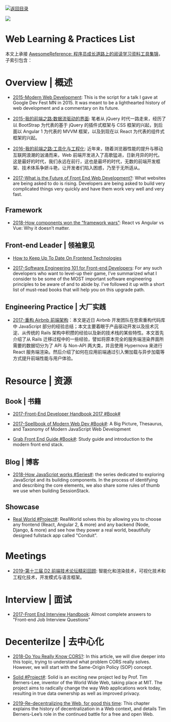 [![返回目录](https://user-images.githubusercontent.com/5803001/38079637-ff0abcf0-3371-11e8-9b76-ad651620afc7.jpg)](https://github.com/wx-chevalier/Awesome-Lists)

![](http://7xi5sw.com1.z0.glb.clouddn.com/1-gcVLvWktBPvc3rgp5fLvBA.jpeg)

# Web Learning & Practices List

本文上承接 [AwesomeReference: 程序员成长道路上的阅读学习资料工具集锦](https://github.com/wx-chevalier/Awesome-Lists)，子索引包含：

# Overview | 概述

- [2015-Modern Web Development](http://6me.us/nS16): This is the script for a talk I gave at Google Dev Fest MN in 2015. It was meant to be a lighthearted history of web development and a commentary on its future.

- [2015-我的前端之路:数据流驱动的界面](https://segmentfault.com/a/1190000004292245): 笔者从 jQuery 时代一路走来，经历了以 BootStrap 为代表的基于 jQuery 的插件式框架与 CSS 框架的兴起，到后面以 Angular 1 为代表的 MVVM 框架，以及到现在以 React 为代表的组件式框架的兴起。

- [2016-我的前端之路:工具化与工程化](https://zhuanlan.zhihu.com/p/24575395): 近年来，随着浏览器性能的提升与移动互联网浪潮的汹涌而来，Web 前端开发进入了高歌猛进，日新月异的时代。这是最好的时代，我们永远在前行，这也是最坏的时代，无数的前端开发框架、技术体系争妍斗艳，让开发者们陷入困惑，乃至于无所适从。

- [2017-What is the Future of Front End Web Development?](https://parg.co/bJr): What websites are being asked to do is rising. Developers are being asked to build very complicated things very quickly and have them work very well and very fast.

## Framework

- [2018-How components won the “framework wars”](https://hackernoon.com/how-components-won-the-framework-wars-e40abd38668b?source=linkShare-fe48c4221a4c-1525105934): React vs Angular vs Vue: Why it doesn’t matter.

## Front-end Leader | 领袖意见

- [How to Keep Up To Date On Frontend Technologies](https://uptodate.frontendrescue.org/)

- [2017-Software Engineering 101 for Front-end Developers](https://parg.co/byf): For any such developers who want to level-up their game, I’ve summarized what I consider to be some of the MOST important software engineering principles to be aware of and to abide by. I’ve followed it up with a short list of must-read books that will help you on this upgrade path.

## Engineering Practice | 大厂实践

- [2017-重构 Airbnb 前端架构](https://parg.co/bkA)：本文是近日 Airbnb 开发团队在思索重构代码库中 JavaScript 部分的经验总结；本文主要着眼于产品驱动开发以及技术沉淀、从传统的 Rails 架构中积攒的经验以及新的技术栈的某些特性。本文首先介绍了从 Rails 迁移过程中的一些经验，譬如将原本完全的服务端渲染界面所需要的数据切分为了 API 与 Non-API 两大类，并且使用 Hypernova 来进行 React 服务端渲染。然后介绍了如何在应用前端通过引入懒加载与异步加载等方式提升前端性能与用户体验。

# Resource | 资源

## Book | 书籍

- [2017-Front-End Developer Handbook 2017 #Book#](https://www.gitbook.com/book/frontendmasters/front-end-handbook-2017/details)

- [2017-Spellbook of Modern Web Dev #Book#](https://parg.co/bv9): A Big Picture, Thesaurus, and Taxonomy of Modern JavaScript Web Development

- [Grab Front End Guide #Book#](https://github.com/grab/front-end-guide): Study guide and introduction to the modern front end stack.

## Blog | 博客

- [2018-How JavaScript works #Series#](https://blog.sessionstack.com/tagged/tutorial): the series dedicated to exploring JavaScript and its building components. In the process of identifying and describing the core elements, we also share some rules of thumb we use when building SessionStack.

## Showcase

- [Real World #Project#](https://github.com/gothinkster/realworld): RealWorld solves this by allowing you to choose any frontend (React, Angular 2, & more) and any backend (Node, Django, & more) and see how they power a real world, beautifully designed fullstack app called "Conduit".

# Meetings

- [2019-第十三届 D2 前端技术论坛精彩回顾](https://www.yuque.com/d2forum/content/d213): 智能化和渲染技术，可视化技术和工程化技术，开发模式与语言框架。

# Interview | 面试

- [2017-Front End Interview Handbook](https://github.com/yangshun/front-end-interview-handbook): Almost complete answers to "Front-end Job Interview Questions"

# Decenterilze | 去中心化

- [2018-Do You Really Know CORS?](http://performantcode.com/web/do-you-really-know-cors): In this article, we will dive deeper into this topic, trying to understand what problem CORS really solves. However, we will start with the Same-Origin Policy (SOP) concept.

- [Solid #Project#](https://solid.mit.edu/): Solid is an exciting new project led by Prof. Tim Berners-Lee, inventor of the World Wide Web, taking place at MIT. The project aims to radically change the way Web applications work today, resulting in true data ownership as well as improved privacy.

- [2019-Re-decentralizing the Web, for good this time](https://ruben.verborgh.org/articles/redecentralizing-the-web/): This chapter explains the history of decentralization in a Web context, and details Tim Berners-Lee’s role in the continued battle for a free and open Web.
